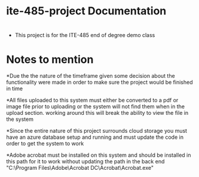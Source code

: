 # ite-485-project Documentation
#
* This project is for the ITE-485 end of degree demo class
#
# Notes to mention
  *Due the the nature of the timeframe given some decision about the functionality were made in order to make sure the project would be finished in time
  
  *All files uploaded to this system must either be converted to a pdf or image file prior to uploading or the system will not find them when in the upload section. working around this will break the ability to view the file in the system
  
  *Since the entire nature of this project surrounds cloud storage you must have an azure database setup and running and must update the code in order to get the system to work
  
  *Adobe acrobat must be installed on this system and should be installed in this path for it to work without updating the path in the back end "C:\Program Files\Adobe\Acrobat DC\Acrobat\Acrobat.exe"
